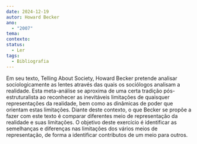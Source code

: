 ```yaml
---
date: 2024-12-19
autor: Howard Becker
ano:
  - "2007"
tema: 
contexto: 
status:
  - Ler
tags:
  - Bibliografia
---
```


Em seu texto, Telling About Society, Howard Becker pretende analisar sociologicamente as lentes através das quais os sociólogos analisam a realidade. Esta meta-análise se aproxima de uma certa tradição pós-estruturalista ao reconhecer as inevitáveis limitações de quaisquer representações da realidade, bem como as dinâmicas de poder que orientam estas limitações. 
Diante deste contexto, o que Becker se propõe a fazer com este texto é comparar diferentes meio de representação da realidade e suas limitações. O objetivo deste exercício é identificar as semelhanças e diferenças nas limitações dos vários meios de representação, de forma a identificar contributos de um meio para outros.